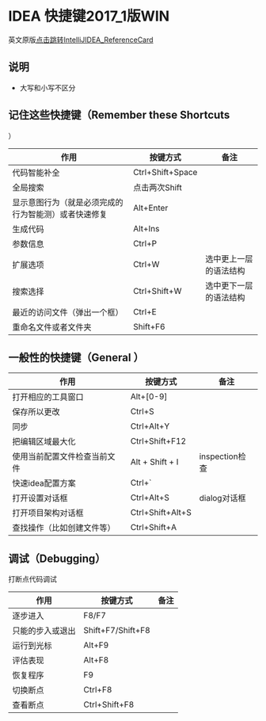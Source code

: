 # IDEA 快捷键2017_1版WIN
英文原版[点击跳转IntelliJIDEA_ReferenceCard](./resoure/pdf/IntelliJIDEA_ReferenceCard.pdf)

## 说明
* 大写和小写不区分


## 记住这些快捷键（Remember these Shortcuts
）

|作用 | 按键方式|备注|
|-----|-----|------|
|代码智能补全| Ctrl+Shift+Space||
|全局搜索|点击两次Shift||
|显示意图行为（就是必须完成的行为智能测）或者快速修复|Alt+Enter||
|生成代码|Alt+Ins||
|参数信息|Ctrl+P||
|扩展选项|Ctrl+W|选中更上一层的语法结构|
|搜索选择|Ctrl+Shift+W|选中更下一层的语法结构|
|最近的访问文件（弹出一个框）|Ctrl+E||
|重命名文件或者文件夹|Shift+F6||

## 一般性的快捷键（General ）

|作用|按键方式|备注|
|-----|-----|----|
|打开相应的工具窗口|Alt+[0-9]||
|保存所以更改|Ctrl+S||
|同步|Ctrl+Alt+Y||
|把编辑区域最大化|Ctrl+Shift+F12||
|使用当前配置文件检查当前文件|Alt + Shift + I |inspection检查|
|快速idea配置方案|Ctrl+`||
|打开设置对话框|Ctrl+Alt+S|dialog对话框|
|打开项目架构对话框|Ctrl+Shift+Alt+S||
|查找操作（比如创建文件等）|Ctrl+Shift+A||


## 调试（Debugging）
打断点代码调试

|作用| 按键方式| 备注|
|----|-------|-----|
|逐步进入| F8/F7||
|只能的步入或退出|Shift+F7/Shift+F8||
|运行到光标|Alt+F9||
|评估表现|Alt+F8||
|恢复程序|F9||
|切换断点|Ctrl+F8||
|查看断点|Ctrl+Shift+F8||

